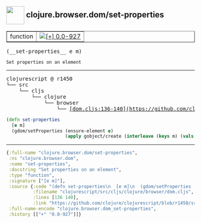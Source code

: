 ## <img width="48px" valign="middle" src="http://i.imgur.com/Hi20huC.png"> clojure.browser.dom/set-properties

 <table border="1">
<tr>
<td>function</td>
<td><a href="https://github.com/cljsinfo/api-refs/tree/0.0-927"><img valign="middle" alt="[+] 0.0-927" src="https://img.shields.io/badge/+-0.0--927-lightgrey.svg"></a> </td>
</tr>
</table>

 <samp>
(__set-properties__ e m)<br>
</samp>

```
Set properties on an element
```

---

 <pre>
clojurescript @ r1450
└── src
    └── cljs
        └── clojure
            └── browser
                └── <ins>[dom.cljs:136-140](https://github.com/clojure/clojurescript/blob/r1450/src/cljs/clojure/browser/dom.cljs#L136-L140)</ins>
</pre>

```clj
(defn set-properties
  [e m]
  (gdom/setProperties (ensure-element e)
                      (apply gobject/create (interleave (keys m) (vals m)))))
```


---

```clj
{:full-name "clojure.browser.dom/set-properties",
 :ns "clojure.browser.dom",
 :name "set-properties",
 :docstring "Set properties on an element",
 :type "function",
 :signature ["[e m]"],
 :source {:code "(defn set-properties\n  [e m]\n  (gdom/setProperties (ensure-element e)\n                      (apply gobject/create (interleave (keys m) (vals m)))))",
          :filename "clojurescript/src/cljs/clojure/browser/dom.cljs",
          :lines [136 140],
          :link "https://github.com/clojure/clojurescript/blob/r1450/src/cljs/clojure/browser/dom.cljs#L136-L140"},
 :full-name-encode "clojure.browser.dom_set-properties",
 :history [["+" "0.0-927"]]}

```
